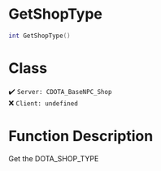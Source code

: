 # GetShopType
```lua
int GetShopType()
```
# Class
✔️ `Server: CDOTA_BaseNPC_Shop`  
❌ `Client: undefined`  

# Function Description
Get the DOTA_SHOP_TYPE
